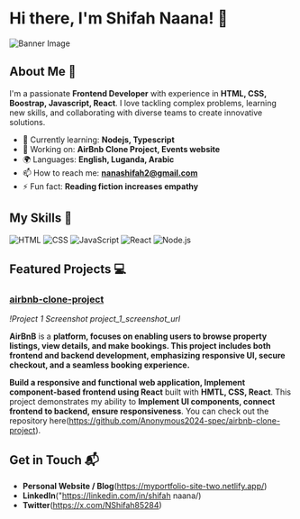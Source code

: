 # Hi there, I'm Shifah Naana! 👋

![Banner Image](https://i.pinimg.com/736x/ff/8d/a6/ff8da65d709e100b7ccb38b136cb373f.jpg)

## About Me 🚀

I'm a passionate **Frontend Developer** with experience in **HTML, CSS, Boostrap, Javascript, React**. I love tackling complex problems, learning new skills, and collaborating with diverse teams to create innovative solutions.

- 🌱 Currently learning: **Nodejs, Typescript**
- 🔭 Working on: **AirBnb Clone Project, Events website**
- 🌍 Languages: **English, Luganda, Arabic**
- 📫 How to reach me: **nanashifah2@gmail.com**
- ⚡ Fun fact: **Reading fiction increases empathy**

## My Skills 🧠

![HTML](https://img.shields.io/badge/-HTML-E34F26?style=flat-square&logo=html5&logoColor=white)
![CSS](https://img.shields.io/badge/-CSS-1572B6?style=flat-square&logo=css3&logoColor=white)
![JavaScript](https://img.shields.io/badge/-JavaScript-F7DF1E?style=flat-square&logo=javascript&logoColor=black)
![React](https://img.shields.io/badge/-React-61DAFB?style=flat-square&logo=react&logoColor=black)
![Node.js](https://img.shields.io/badge/-Node.js-339933?style=flat-square&logo=node.js&logoColor=white)

## Featured Projects 💻

### [airbnb-clone-project](https://github.com/Anonymous2024-spec/airbnb-clone-project)

*!Project 1 Screenshot* *project_1_screenshot_url*

**AirBnB** is a **platform, focuses on enabling users to browse property listings, view details, and make bookings. This project includes both frontend and backend development, emphasizing responsive UI, secure checkout, and a seamless booking experience.**

**Build a responsive and functional web application,
 Implement component-based frontend using React** built with **HMTL, CSS, React**. This project demonstrates my ability to **Implement UI components, connect frontend to backend, ensure responsiveness**. You can check out the repository here(https://github.com/Anonymous2024-spec/airbnb-clone-project).

## Get in Touch 📬

- **Personal Website / Blog**(https://myportfolio-site-two.netlify.app/)
- **LinkedIn**("https://linkedin.com/in/shifah naana/)
- **Twitter**(https://x.com/NShifah85284)



